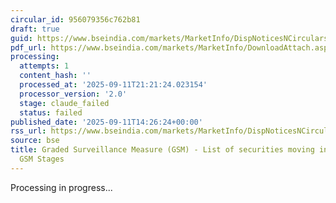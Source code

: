 ```yaml
---
circular_id: 956079356c762b81
draft: true
guid: https://www.bseindia.com/markets/MarketInfo/DispNoticesNCirculars.aspx?Noticeid={DE26047E-CBAD-4F0D-A070-284A7EC71FEB}&noticeno=20250911-81&dt=09/11/2025&icount=81&totcount=91&flag=0
pdf_url: https://www.bseindia.com/markets/MarketInfo/DownloadAttach.aspx?id=20250911-81&attachedId=8f56cf82-55de-45f4-b5c7-f6eaf99bc7ac
processing:
  attempts: 1
  content_hash: ''
  processed_at: '2025-09-11T21:21:24.023154'
  processor_version: '2.0'
  stage: claude_failed
  status: failed
published_date: '2025-09-11T14:26:24+00:00'
rss_url: https://www.bseindia.com/markets/MarketInfo/DispNoticesNCirculars.aspx?Noticeid={DE26047E-CBAD-4F0D-A070-284A7EC71FEB}&noticeno=20250911-81&dt=09/11/2025&icount=81&totcount=91&flag=0
source: bse
title: Graded Surveillance Measure (GSM) - List of securities moving into their respective
  GSM Stages
---
```


Processing in progress...